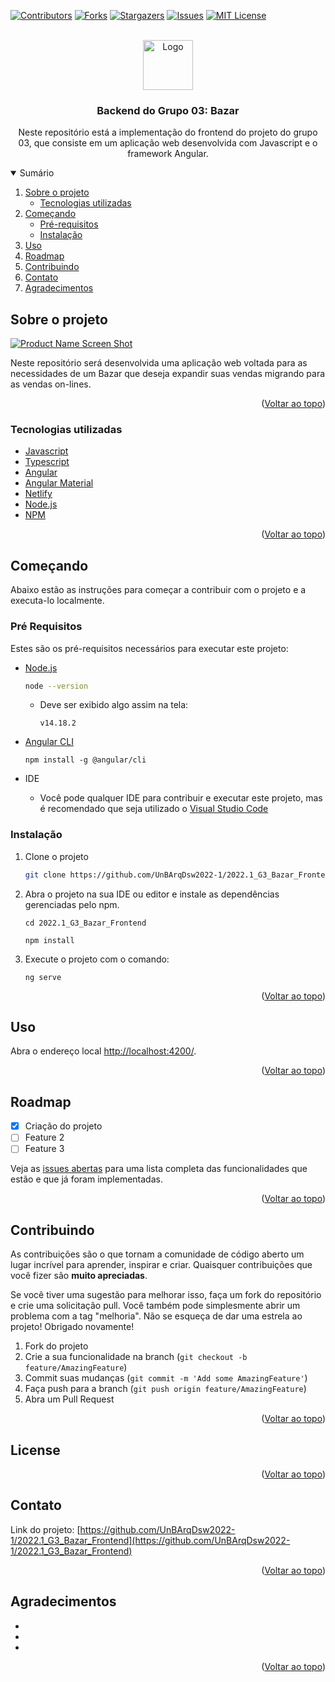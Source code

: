 <div id="top"></div>

[![Contributors][contributors-shield]][contributors-url]
[![Forks][forks-shield]][forks-url]
[![Stargazers][stars-shield]][stars-url]
[![Issues][issues-shield]][issues-url]
[![MIT License][license-shield]][license-url]

<!-- PROJECT LOGO -->
<br />
<div align="center">
  <a href="https://github.com/UnBArqDsw2022-1/2022.1_G3_Bazar_Frontend">
    <img src="images/logo.png" alt="Logo" width="80" height="80">
  </a>

<h3 align="center">
  Backend do Grupo 03: Bazar
</h3>

  <p align="center">
    Neste repositório está a implementação do frontend do projeto do grupo 03, que consiste em um aplicação web desenvolvida com Javascript e o framework Angular.
  </p>
</div>

<!-- Summary -->
<details open>
  <summary>Sumário</summary>
  <ol>
    <li>
      <a href="#sobre-o-projeto">
        Sobre o projeto
      </a>
      <ul>
        <li>
          <a href="#tecnologias-utilizadas">
            Tecnologias utilizadas
          </a>
        </li>
      </ul>
    </li>
    <li>
      <a href="#começando">
        Começando
      </a>
      <ul>
        <li>
          <a href="#pré-requisitos">
            Pré-requisitos
          </a>
        </li>
        <li>
          <a href="#instalação">
            Instalação
          </a>
        </li>
      </ul>
    </li>
    <li><a href="#uso">Uso</a></li>
    <li><a href="#roadmap">Roadmap</a></li>
    <li><a href="#contribuindo">Contribuindo</a></li>
    <li><a href="#contato">Contato</a></li>
    <li><a href="#agradecimentos">Agradecimentos</a></li>
  </ol>
</details>

<!-- ABOUT THE PROJECT -->

## Sobre o projeto

[![Product Name Screen Shot][product-screenshot]](https://spring.io/)

Neste repositório será desenvolvida uma aplicação web voltada para as necessidades de um Bazar que deseja expandir suas vendas migrando para as vendas on-lines.

<p align="right">(<a href="#top">Voltar ao topo</a>)</p>

### Tecnologias utilizadas

- [Javascript](https://www.javascript.com/)
- [Typescript](https://www.typescriptlang.org/)
- [Angular](https://angular.io/)
- [Angular Material](https://material.angular.io/)
- [Netlify](https://www.netlify.com/)
- [Node.js](https://nodejs.org/en/)
- [NPM](https://www.npmjs.com/)

<p align="right">(<a href="#top">Voltar ao topo</a>)</p>

<!-- GETTING STARTED -->

## Começando

Abaixo estão as instruções para começar a contribuir com o projeto e a executa-lo localmente.

### Pré Requisitos

Estes são os pré-requisitos necessários para executar este projeto:

- [Node.js](https://nodejs.org/en/)
  
  ```sh
  node --version
  ```
  - Deve ser exibido algo assim na tela:
  
    ```
    v14.18.2
    ```

- [Angular CLI](https://angular.io/cli)
  ```
  npm install -g @angular/cli
  ```

- IDE

  - Você pode qualquer IDE para contribuir e executar este projeto, mas é recomendado que seja utilizado o [Visual Studio Code](https://code.visualstudio.com/)

### Instalação

1. Clone o projeto
   ```sh
   git clone https://github.com/UnBArqDsw2022-1/2022.1_G3_Bazar_Frontend.git
   ```
2. Abra o projeto na sua IDE ou editor e instale as dependências gerenciadas pelo npm.

    ```
    cd 2022.1_G3_Bazar_Frontend

    npm install
    ```

3. Execute o projeto com o comando:

    ```
    ng serve
    ``` 
  

<p align="right">(<a href="#top">Voltar ao topo</a>)</p>

<!-- USAGE EXAMPLES -->

## Uso

Abra o endereço local [http://localhost:4200/](http://localhost:4200/).

<p align="right">(<a href="#top">Voltar ao topo</a>)</p>

<!-- ROADMAP -->

## Roadmap

- [x] Criação do projeto
- [ ] Feature 2
- [ ] Feature 3

Veja as [issues abertas](https://github.com/UnBArqDsw2022-1/2022.1_G3_Bazar_Frontend/issues) para uma lista completa das funcionalidades que estão e que já foram implementadas.

<p align="right">(<a href="#top">Voltar ao topo</a>)</p>

<!-- CONTRIBUTING -->

## Contribuindo

As contribuições são o que tornam a comunidade de código aberto um lugar incrível para aprender, inspirar e criar. Quaisquer contribuições que você fizer são **muito apreciadas**.

Se você tiver uma sugestão para melhorar isso, faça um fork do repositório e crie uma solicitação pull. Você também pode simplesmente abrir um problema com a tag "melhoria".
Não se esqueça de dar uma estrela ao projeto! Obrigado novamente!

1. Fork do projeto
2. Crie a sua funcionalidade na branch (`git checkout -b feature/AmazingFeature`)
3. Commit suas mudanças (`git commit -m 'Add some AmazingFeature'`)
4. Faça push para a branch (`git push origin feature/AmazingFeature`)
5. Abra um Pull Request

<p align="right">(<a href="#top">Voltar ao topo</a>)</p>

<!-- LICENSE -->

## License

<p align="right">(<a href="#top">Voltar ao topo</a>)</p>

<!-- CONTACT -->

## Contato

Link do projeto: [https://github.com/UnBArqDsw2022-1/2022.1_G3_Bazar_Frontend](https://github.com/UnBArqDsw2022-1/2022.1_G3_Bazar_Frontend)

<p align="right">(<a href="#top">Voltar ao topo</a>)</p>

<!-- ACKNOWLEDGMENTS -->

## Agradecimentos

- []()
- []()
- []()

<p align="right">(<a href="#top">Voltar ao topo</a>)</p>

<!-- MARKDOWN LINKS & IMAGES -->
<!-- https://www.markdownguide.org/basic-syntax/#reference-style-links -->

[contributors-shield]: https://img.shields.io/github/contributors/UnBArqDsw2022-1/2022.1_G3_Bazar_Frontend.svg?style=for-the-badge
[contributors-url]: https://github.com/UnBArqDsw2022-1/2022.1_G3_Bazar_Frontend/graphs/contributors
[forks-shield]: https://img.shields.io/github/forks/UnBArqDsw2022-1/2022.1_G3_Bazar_Frontend.svg?style=for-the-badge
[forks-url]: https://github.com/UnBArqDsw2022-1/2022.1_G3_Bazar_Frontend/network/members
[stars-shield]: https://img.shields.io/github/stars/UnBArqDsw2022-1/2022.1_G3_Bazar_Frontend.svg?style=for-the-badge
[stars-url]: https://github.com/UnBArqDsw2022-1/2022.1_G3_Bazar_Frontend/stargazers
[issues-shield]: https://img.shields.io/github/issues/UnBArqDsw2022-1/2022.1_G3_Bazar_Frontend.svg?style=for-the-badge
[issues-url]: https://github.com/UnBArqDsw2022-1/2022.1_G3_Bazar_Frontend/issues
[license-shield]: https://img.shields.io/github/license/UnBArqDsw2022-1/2022.1_G3_Bazar_Frontend.svg?style=for-the-badge
[license-url]: https://github.com/UnBArqDsw2022-1/2022.1_G3_Bazar_Frontend/blob/master/LICENSE.txt
[linkedin-shield]: https://img.shields.io/badge/-LinkedIn-black.svg?style=for-the-badge&logo=linkedin&colorB=555
[linkedin-url]: https://linkedin.com/in/linkedin_username
[product-screenshot]: https://arquivo.devmedia.com.br/noticias/documentacao/documentacao_angular-cli-como-rodar-testes-e-checar-o-codigo_38248.png

